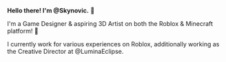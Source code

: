 **Hello there! I'm @Skynovic.** 👋

I'm a Game Designer & aspiring 3D Artist on both the Roblox & Minecraft platform! 🔨

I currently work for various experiences on Roblox, additionally working as the Creative Director at @LuminaEclipse.
